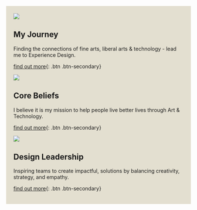<style>
.story {
  background-color: #E3DFD0;
  padding: 20px 20px;
}
</style>
<div class="story grid">

<div class="card-group">
<div class="card">
<img src="/assets/journey.png" />

## My Journey
Finding the connections of fine arts, liberal arts & technology - lead me to Experience Design.

[find out more](/journey){: .btn .btn-secondary}
</div>
<div class="card">
<img src="/assets/core.png" />

## Core Beliefs
I believe it is my mission to help people live better lives through Art & Technology.

[find out more](/core){: .btn .btn-secondary}
</div>
<div class="card">
<img src="/assets/canvas.png" />

## Design Leadership
Inspiring teams to create impactful, solutions by balancing creativity, strategy, and empathy.

[find out more](/leadership){: .btn .btn-secondary}
</div>
</div>
</div>